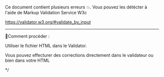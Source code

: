 Ce document contient plusieurs erreurs 💥. Vous pouvez les détécter à l'aide de Markup Validation Service W3c

https://validator.w3.org/#validate_by_input 

------------------
🤔Comment procéder :

Utiliser le fichier HTML dans le Validator.

Vous pouvez effecturer des corrections directement dans le validateur ou bien dans votre HTML

*/
